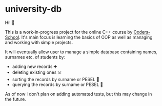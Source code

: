 # university-db

Hi! 👋

This is a work-in-progress project for the online C++ course by [Coders-School](coders.school).
It's main focus is learning the basics of OOP as well as managing and working with simple projects.

It will eventually allow user to manage a simple database containing names, surnames etc. of students by:
* adding new records ➕
* deleting existing ones ☠️
* sorting the records by surname or PESEL 📨
* querying the records by surname or PESEL 🔎

As of now I don't plan on adding automated tests, but this may change in the future.

